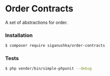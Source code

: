 # Order Contracts

A set of abstractions for order.

### Installation

```bash
$ composer require siganushka/order-contracts
```

### Tests

```bash
$ php vendor/bin/simple-phpunit --debug 
```

